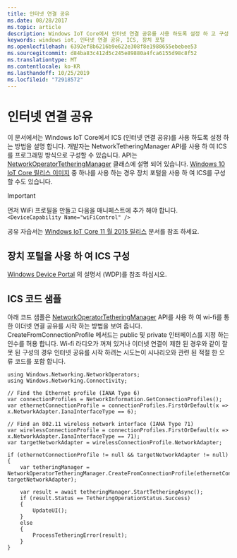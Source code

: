 ```yaml
---
title: 인터넷 연결 공유
ms.date: 08/28/2017
ms.topic: article
description: Windows IoT Core에서 인터넷 연결 공유를 사용 하도록 설정 하 고 구성 하는 방법을 알아봅니다.
keywords: windows iot, 인터넷 연결 공유, ICS, 장치 포털
ms.openlocfilehash: 6392ef8b6216b9e622e308f8e1988655ebebee53
ms.sourcegitcommit: d84ba83c412d5c245e89880a4fca6155d98c8f52
ms.translationtype: MT
ms.contentlocale: ko-KR
ms.lasthandoff: 10/25/2019
ms.locfileid: "72918572"
---
```

# <a name="internet-connection-sharing"></a>인터넷 연결 공유

이 문서에서는 Windows IoT Core에서 ICS (인터넷 연결 공유)를 사용 하도록 설정 하는 방법을 설명 합니다. 개발자는 NetworkTetheringManager API를 사용 하 여 ICS를 프로그래밍 방식으로 구성할 수 있습니다. API는 [NetworkOperatorTetheringManager](https://msdn.microsoft.com/library/windows/apps/windows.networking.networkoperators.networkoperatortetheringmanager.aspx) 클래스에 설명 되어 있습니다.
[Windows 10 IoT Core 릴리스 이미지](https://developer.microsoft.com/en-us/windows/iot/downloads) 중 하나를 사용 하는 경우 장치 포털을 사용 하 여 ICS를 구성할 수도 있습니다.

> [!IMPORTANT]
> 먼저 WiFi 프로필을 만들고 다음을 매니페스트에 추가 해야 합니다. `<DeviceCapability Name="wiFiControl" />`

공유 자습서는 [Windows IoT Core 11 월 2015 릴리스](InternetConnectionSharingNov2015.md) 문서를 참조 하세요.

## <a name="configuring-ics-using-the-device-portal"></a>장치 포털을 사용 하 여 ICS 구성
[Windows Device Portal](../manage-your-device/deviceportal.md) 의 설명서 (WDP)를 참조 하십시오.

## <a name="ics-code-sample"></a>ICS 코드 샘플
아래 코드 샘플은 [NetworkOperatorTetheringManager](https://msdn.microsoft.com/library/windows/apps/windows.networking.networkoperators.networkoperatortetheringmanager.aspx) API를 사용 하 여 wi-fi를 통한 이더넷 연결 공유를 시작 하는 방법을 보여 줍니다. CreateFromConnectionProfile 메서드는 public 및 private 인터페이스를 지정 하는 인수를 허용 합니다. Wi-fi 라디오가 꺼져 있거나 이더넷 연결이 제한 된 경우와 같이 잘못 된 구성의 경우 인터넷 공유를 시작 하려는 시도는이 시나리오와 관련 된 적절 한 오류 코드를 포함 합니다.

```
using Windows.Networking.NetworkOperators;
using Windows.Networking.Connectivity; 
 
// Find the Ethernet profile (IANA Type 6)
var connectionProfiles = NetworkInformation.GetConnectionProfiles(); 
var ethernetConnectionProfile = connectionProfiles.FirstOrDefault(x => x.NetworkAdapter.IanaInterfaceType == 6); 

// Find an 802.11 wireless network interface (IANA Type 71)
var wirelessConnectionProfile = connectionProfiles.FirstOrDefault(x => x.NetworkAdapter.IanaInterfaceType == 71);
var targetNetworkAdapter = wirelessConnectionProfile.NetworkAdapter;

if (ethernetConnectionProfile != null && targetNetworkAdapter != null)
{
    var tetheringManager = NetworkOperatorTetheringManager.CreateFromConnectionProfile(ethernetConnectionProfile, targetNetworkAdapter); 

    var result = await tetheringManager.StartTetheringAsync(); 
    if (result.Status == TetheringOperationStatus.Success)
    {
        UpdateUI();
    }
    else
    {
        ProcessTetheringError(result);
    }
}
```
